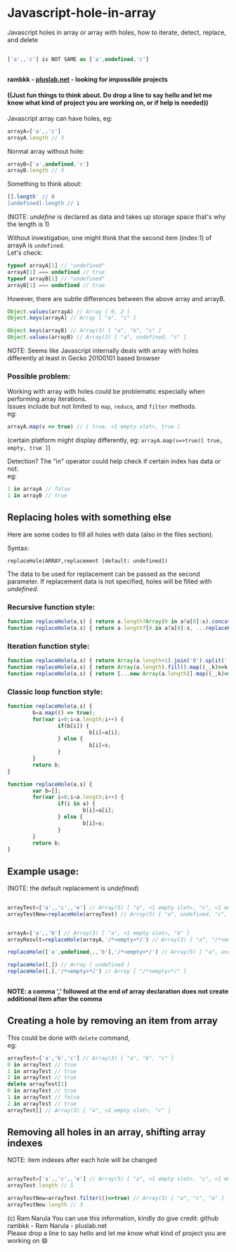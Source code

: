 # Javascript-hole-in-array
Javascript holes in array or array with holes, how to iterate, detect, replace, and delete

```JavaScript
  
['a',,'c'] is NOT SAME as ['a',undefined,'c']
  
```

**rambkk - [pluslab.net](https://pluslab.net/blog/) - looking for impossible projects**
#### ((Just fun things to think about. Do drop a line to say hello and let me know what kind of project you are working on, or if help is needed))

Javascript array can have holes, eg:
```JavaScript
arrayA=['a',,'c']
arrayA.length // 3
```
Normal array without hole:
```JavaScript
arrayB=['a',undefined,'c']
arrayB.length // 3
```
Something to think about:
```JavaScript
[].length` // 0
[undefined].length // 1
```
(NOTE: *undefine* is declared as data and takes up storage space that's why the length is 1)

Without investigation, one might think that the second item (index:1) of arrayA is `undefined`.\
Let's check:
```JavaScript
typeof arrayA[1] // "undefined"
arrayA[1] === undefined // true
typeof arrayB[1] // "undefined"
arrayB[1] === undefined // true
```

However, there are subtle differences between the above array and arrayB.
```JavaScript
Object.values(arrayA) // Array [ 0, 2 ]
Object.keys(arrayA) // Array [ "a", "c" ]

Object.keys(arrayB) // Array(3) [ "a", "b", "c" ]
Object.values(arrayB) // Array(3) [ "a", undefined, "c" ]
```
NOTE: Seems like Javascript internally deals with array with holes differently at least in Gecko 20100101 based browser

### Possible problem:
Working with array with holes could be problematic especially when performing array iterations.\
Issues include but not limited to `map`, `reduce`, and `filter` methods.\
eg:

```JavaScript
arrayA.map(v => true) // [ true, <1 empty slot>, true ]
```
(certain platform might display differently, eg: `arrayA.map(v=>true)[ true, empty, true ]`)

Detection? The "in" operator could help check if certain index has data or not.\
eg:
```JavaScript
1 in arrayA // false
1 in arrayB // true
```

## Replacing holes with something else
Here are some codes to fill all holes with data (also in the files section).

Syntax:
```JavaAscript
replaceHole(ARRAY,replacement [default: undefined])
```
The data to be used for replacement can be passed as the second parameter.
If replacement data is not specified, holes will be filled with *undefined*.

### Recursive function style:
```JavaScript
function replaceHole(a,s) { return a.length?Array(0 in a?a[0]:x).concat(replaceHole(a.slice(1),s):[]; }
function replaceHole(a,s) { return a.length?[0 in a?a[0]:s, ...replaceHole(a.slice(1),s)]:[]; }
```

### Iteration function style:
```JavaScript
function replaceHole(a,s) { return Array(a.length+1).join('0').split('').map((_,k)=>k in a?a[k]:s); }
function replaceHole(a,s) { return Array(a.length).fill().map((_,k)=>k in a?a[k]:s); }
function replaceHole(a,s) { return [...new Array(a.length)].map((_,k)=>k in a?a[k]:s); }
```

### Classic loop function style:
```JavaScript
function replaceHole(a,s) {
        b=a.map(() => true);
        for(var i=0;i<a.length;i++) {
                if(b[i]) { 
                          b[i]=a[i]; 
                } else {
                          b[i]=s;
                }
        }
        return b;
}
```
```JavaScript
function replaceHole(a,s) {
        var b=[];
        for(var i=0;i<a.length;i++) {
                if(i in a) {
                        b[i]=a[i];
                } else {
                        b[i]=s;
                }
        }
        return b;
}
```

## Example usage:
(NOTE: the default replacement is *undefined*)
```JavaScript
  
arrayTest=['a',,'c',,'e'] // Array(5) [ "a", <1 empty slot>, "c", <1 empty slot>, "e" ]
arrayTestNew=replaceHole(arrayTest) // Array(5) [ "a", undefined, "c", undefined, "e" ]


arrayA=['a',,'b'] // Array(3) [ "a", <1 empty slot>, "b" ]
arrayResult=replaceHole(arrayA,'/*<empty>*/') // Array(3) [ "a", "/*<empty>*/", "b" ]

replaceHole(['a',undefined,,,'b'],'/*<empty>*/') // Array(5) [ "a", undefined, "/*<empty>*/", "/*<empty>*/", "b" ]

replaceHole([,]) // Array [ undefined ]
replaceHole([,],'/*<empty>*/') // Array [ "/*<empty>*/" ]
  
```
**NOTE: a comma ',' followed at the end of array declaration does not create additional item after the comma**

## Creating a hole by removing an item from array
This could be done with `delete` command,\
eg:
```JavaScript
arrayTest=['a','b','c'] // Array(3) [ "a", "b", "c" ]
0 in arrayTest // true
1 in arrayTest // true
2 in arrayTest // true
delete arrayTest[1]
0 in arrayTest // true
1 in arrayTest // false
2 in arrayTest // true
arrayTest[] // Array(3) [ "a", <1 empty slot>, "c" ]

```

## Removing all holes in an array, shifting array indexes
NOTE: item indexes after each hole will be changed
```JavaScript

arrayTest=['a',,'c',,'e'] // Array(5) [ "a", <1 empty slot>, "c", <1 empty slot>, "e" ]
arrayTest.length // 5

arrayTestNew=arrayTest.filter(()=>true) // Array(3) [ "a", "c", "e" ]
arrayTestNew.length // 3

```

(c) Ram Narula You can use this information, kindly do give credit: github rambkk - Ram Narula - pluslab.net  
Please drop a line to say hello and let me know what kind of project you are working on 😄
